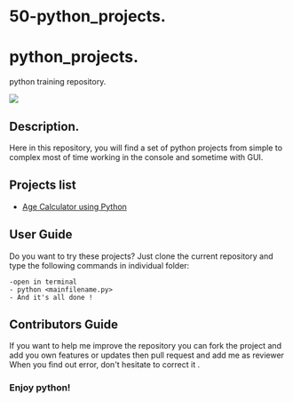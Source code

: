 # 50-python_projects.
# python_projects.
python training repository.

![](resources/python_image.jpg)

## Description.

 Here in this repository, you will find a set of python projects from simple to complex 
 most of time working in the console and sometime with GUI.
 
 ## Projects list
 
* [Age Calculator using Python](./Age-Calculator-using-Python.py)

 
 ## User Guide 
 
   Do you want to try these projects? Just clone the current repository and type the following commands in individual folder:
   
    -open in terminal
    - python <mainfilename.py>
    - And it's all done ! 
## Contributors Guide

  If you want to help me improve the repository you can fork the project and add you own features or updates then pull request and add me as reviewer
  When you find out error, don't hesitate to correct it .

  
  
### Enjoy python! 
